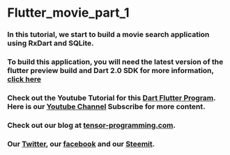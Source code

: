 # Flutter_movie_part_1

### In this tutorial, we start to build a movie search application using RxDart and SQLite.

### To build this application, you will need the latest version of the flutter preview build and Dart 2.0 SDK for more information, [click here](https://github.com/flutter/flutter/wiki/Trying-the-preview-of-Dart-2-in-Flutter)
### Check out the Youtube Tutorial for this [Dart Flutter Program](https://youtu.be/P_HFQnHsQc0). Here is our [Youtube Channel](https://www.youtube.com/channel/UCYqCZOwHbnPwyjawKfE21wg) Subscribe for more content.

### Check out our blog at [tensor-programming.com](http://tensor-programming.com/).

### Our [Twitter](https://twitter.com/TensorProgram), our [facebook](https://www.facebook.com/Tensor-Programming-1197847143611799/) and our [Steemit](https://steemit.com/@tensor).
